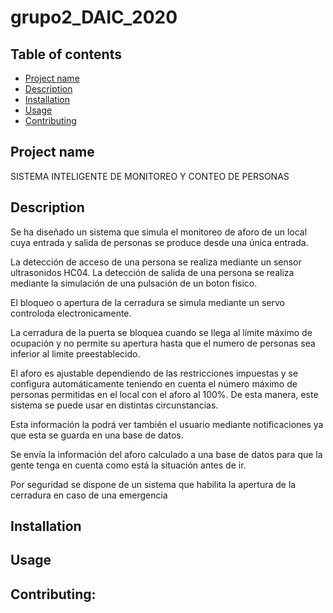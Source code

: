 # grupo2_DAIC_2020
## Table of contents
* [Project name](#Project_name)
* [Description](#Description)
* [Installation](#Installation)
* [Usage](#Usage)
* [Contributing](#Contributing)
## Project name
SISTEMA INTELIGENTE DE MONITOREO Y CONTEO DE PERSONAS
	
## Description
Se ha diseñado un sistema que simula el monitoreo de aforo de un local cuya entrada y salida de personas se produce desde una única entrada.

La detección de acceso de una persona se realiza mediante un sensor ultrasonidos HC04. La detección de salida de una persona se realiza mediante la simulación de una pulsación de un boton fisico.

El bloqueo o apertura de la cerradura se simula mediante un servo controloda electronicamente.

La cerradura de la puerta se bloquea cuando se llega al límite máximo de ocupación y no permite su apertura hasta que el numero de personas sea inferior al limite preestablecido.

El aforo es ajustable dependiendo de las restricciones impuestas y se configura automáticamente teniendo en cuenta el número máximo de personas permitidas en el local con el aforo al 100%. De esta manera, este sistema se puede usar en distintas circunstancias.

Esta información la podrá ver también el usuario mediante notificaciones ya que esta se guarda en una base de datos. 

Se envía la información del aforo calculado a una base de datos para que la gente tenga en cuenta como está la situación antes de ir.

Por seguridad se dispone de un sistema que habilita la apertura de la cerradura en caso de una emergencia
	
## Installation

## Usage
## Contributing:
